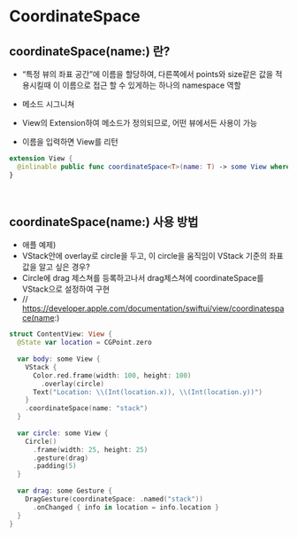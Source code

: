 # CoordinateSpace

## coordinateSpace(name:) 란?
- “특정 뷰의 좌표 공간”에 이름을 할당하여, 다른쪽에서 points와 size같은 값을 적용시킬때 이 이름으로 접근 할 수 있게하는 하나의 namespace 역할

- 메소드 시그니쳐
- View의 Extension하여 메소드가 정의되므로, 어떤 뷰에서든 사용이 가능
- 이름을 입력하면 View를 리턴
```Swift
extension View {
  @inlinable public func coordinateSpace<T>(name: T) -> some View where T : Hashable
}
```
<br/>

## coordinateSpace(name:) 사용 방법
- 애플 예제)
- VStack안에 overlay로 circle을 두고, 이 circle을 움직임이 VStack 기준의 좌표값을 알고 싶은 경우?
- Circle에 drag 제스쳐를 등록하고나서 drag제스쳐에 coordinateSpace를 VStack으로 설정하여 구현
- // https://developer.apple.com/documentation/swiftui/view/coordinatespace(name:)
```Swift
struct ContentView: View {
  @State var location = CGPoint.zero
  
  var body: some View {
    VStack {
      Color.red.frame(width: 100, height: 100)
        .overlay(circle)
      Text("Location: \\(Int(location.x)), \\(Int(location.y))")
    }
    .coordinateSpace(name: "stack")
  }
  
  var circle: some View {
    Circle()
      .frame(width: 25, height: 25)
      .gesture(drag)
      .padding(5)
  }
  
  var drag: some Gesture {
    DragGesture(coordinateSpace: .named("stack"))
      .onChanged { info in location = info.location }
  }
}
```
<br/>
